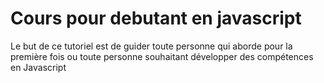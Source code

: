 # Cours pour debutant en javascript
Le but de ce tutoriel est de guider toute personne qui aborde pour la première fois ou toute personne souhaitant développer des compétences en Javascript
